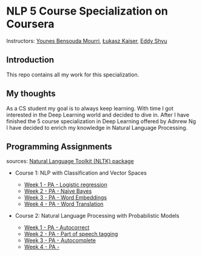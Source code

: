 # NLP 5 Course Specialization on Coursera

Instructors: [Younes Bensouda Mourri](https://www.coursera.org/instructor/ymourri), [Łukasz Kaiser](https://www.coursera.org/instructor/lukaszkaiser), [Eddy Shyu](https://www.coursera.org/instructor/eddy-shyu)

## Introduction

This repo contains all my work for this specialization. 

## My thoughts

As a CS student my goal is to always keep learning.
With time I got interested in the Deep Learning world and decided to dive in.
After I have finished the 5 course specialization in Deep Learning offered by Adnrew Ng I have decided to enrich my knowledge in Natural Language Processing.

## Programming Assignments

sources: [ Natural Language Toolkit (NLTK) package](http://www.nltk.org/)

- Course 1: NLP with Classification and Vector Spaces

  - [Week 1 - PA - Logistic regression](https://github.com/MaykaS/NLP/blob/main/NLP%20with%20Classification%20and%20Vector%20Spaces/Logistic%20Regression.ipynb)
  - [Week 2 - PA - Naive Bayes](https://github.com/MaykaS/NLP/blob/main/NLP%20with%20Classification%20and%20Vector%20Spaces/Naive%20Bayes.ipynb)
  - [Week 3 - PA - Word Embeddings](https://github.com/MaykaS/NLP/blob/main/NLP%20with%20Classification%20and%20Vector%20Spaces/Word%20Embeddings.ipynb)
  - [Week 4 - PA - Word Translation](https://github.com/MaykaS/NLP/blob/main/NLP%20with%20Classification%20and%20Vector%20Spaces/Word%20Translation.ipynb)


- Course 2: Natural Language Processing with Probabilistic Models

  - [Week 1 - PA - Autocorrect](https://github.com/MaykaS/NLP/blob/main/Natural%20Language%20Processing%20with%20Probabilistic%20Models/Autocorrect.ipynb)
  - [Week 2 - PA - Part of speech tagging](https://github.com/MaykaS/NLP/blob/main/Natural%20Language%20Processing%20with%20Probabilistic%20Models/Part%20of%20Speech%20Tagging.ipynb)
  - [Week 3 - PA - Autocomplete](https://github.com/MaykaS/NLP/blob/main/Natural%20Language%20Processing%20with%20Probabilistic%20Models/Autocomplete.ipynb)
  - [Week 4 - PA - ]()





